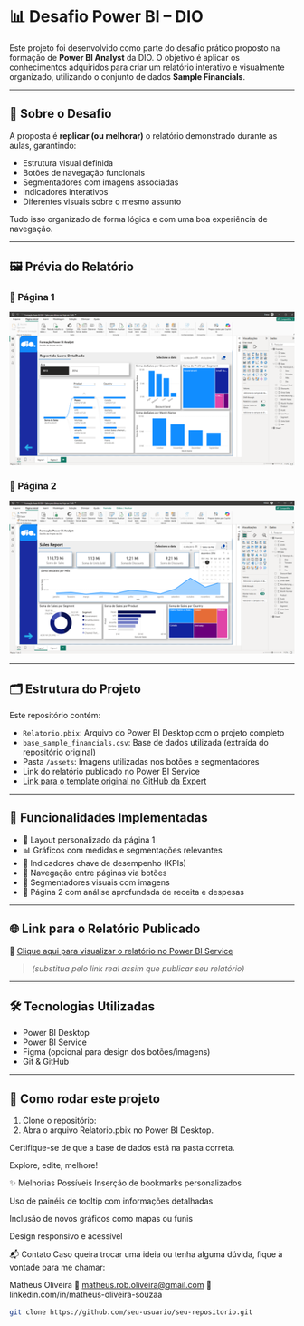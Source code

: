# 📊 Desafio Power BI – DIO

Este projeto foi desenvolvido como parte do desafio prático proposto na formação de **Power BI Analyst** da DIO. O objetivo é aplicar os conhecimentos adquiridos para criar um relatório interativo e visualmente organizado, utilizando o conjunto de dados **Sample Financials**.

---

## 🧠 Sobre o Desafio

A proposta é **replicar (ou melhorar)** o relatório demonstrado durante as aulas, garantindo:

- Estrutura visual definida  
- Botões de navegação funcionais  
- Segmentadores com imagens associadas  
- Indicadores interativos  
- Diferentes visuais sobre o mesmo assunto  

Tudo isso organizado de forma lógica e com uma boa experiência de navegação.

---

## 🖼 Prévia do Relatório

### 📌 Página 1

![Página 1](https://github.com/eumatoliveira/Relatorio-Gerencial-de-Vendas-com-Power-BI/blob/main/Captura%20de%20tela%202025-08-02%20142730.png?raw=true)

### 📌 Página 2

![Página 2](https://github.com/eumatoliveira/Relatorio-Gerencial-de-Vendas-com-Power-BI/blob/main/Captura%20de%20tela%202025-08-02%20142752.png?raw=true)

---

## 🗂 Estrutura do Projeto

Este repositório contém:

- `Relatorio.pbix`: Arquivo do Power BI Desktop com o projeto completo  
- `base_sample_financials.csv`: Base de dados utilizada (extraída do repositório original)  
- Pasta `/assets`: Imagens utilizadas nos botões e segmentadores  
- Link do relatório publicado no Power BI Service  
- [Link para o template original no GitHub da Expert](https://github.com/julianazanelatto/power_bi_analyst)

---

## 🚀 Funcionalidades Implementadas

- 📌 Layout personalizado da página 1  
- 📊 Gráficos com medidas e segmentações relevantes  
- 🎯 Indicadores chave de desempenho (KPIs)  
- 🧭 Navegação entre páginas via botões  
- 🧩 Segmentadores visuais com imagens  
- 📄 Página 2 com análise aprofundada de receita e despesas  

---

## 🌐 Link para o Relatório Publicado

🔗 [Clique aqui para visualizar o relatório no Power BI Service](#)  
> *(substitua pelo link real assim que publicar seu relatório)*

---

## 🛠 Tecnologias Utilizadas

- Power BI Desktop  
- Power BI Service  
- Figma (opcional para design dos botões/imagens)  
- Git & GitHub  

---

## 🧠 Como rodar este projeto

1. Clone o repositório:
2. Abra o arquivo Relatorio.pbix no Power BI Desktop.

Certifique-se de que a base de dados está na pasta correta.

Explore, edite, melhore!

✨ Melhorias Possíveis
Inserção de bookmarks personalizados

Uso de painéis de tooltip com informações detalhadas

Inclusão de novos gráficos como mapas ou funis

Design responsivo e acessível

📬 Contato
Caso queira trocar uma ideia ou tenha alguma dúvida, fique à vontade para me chamar:

Matheus Oliveira
📧 matheus.rob.oliveira@gmail.com
🔗 linkedin.com/in/matheus-oliveira-souzaa



   ```bash
   git clone https://github.com/seu-usuario/seu-repositorio.git
